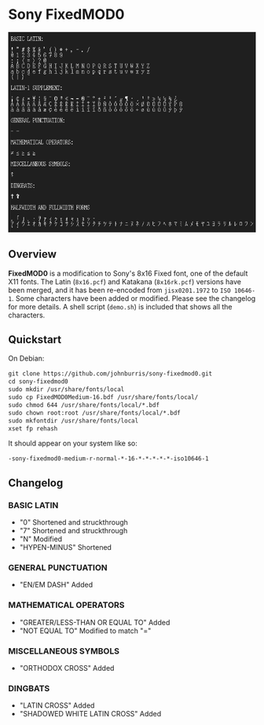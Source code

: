 # Sony FixedMOD0
![demo.png](demo.png)
## Overview
**FixedMOD0** is a modification to Sony's 8x16 Fixed font, one of the default X11 fonts. The Latin (`8x16.pcf`) and Katakana (`8x16rk.pcf`) versions have been merged, and it has been re-encoded from `jisx0201.1972` to `ISO 10646-1`. Some characters have been added or modified. Please see the changelog for more details. A shell script (`demo.sh`) is included that shows all the characters.

## Quickstart
On Debian:
```
git clone https://github.com/johnburris/sony-fixedmod0.git
cd sony-fixedmod0
sudo mkdir /usr/share/fonts/local
sudo cp FixedMOD0Medium-16.bdf /usr/share/fonts/local/
sudo chmod 644 /usr/share/fonts/local/*.bdf
sudo chown root:root /usr/share/fonts/local/*.bdf
sudo mkfontdir /usr/share/fonts/local
xset fp rehash
```
It should appear on your system like so:
```
-sony-fixedmod0-medium-r-normal-*-16-*-*-*-*-*-iso10646-1
```

## Changelog

### BASIC LATIN
- "0" Shortened and struckthrough
- "7" Shortened and struckthrough
- "N" Modified
- "HYPEN-MINUS" Shortened

### GENERAL PUNCTUATION
- "EN/EM DASH" Added

### MATHEMATICAL OPERATORS
- "GREATER/LESS-THAN OR EQUAL TO" Added
- "NOT EQUAL TO" Modified to match "="

### MISCELLANEOUS SYMBOLS
- "ORTHODOX CROSS" Added

### DINGBATS
- "LATIN CROSS" Added
- "SHADOWED WHITE LATIN CROSS" Added

